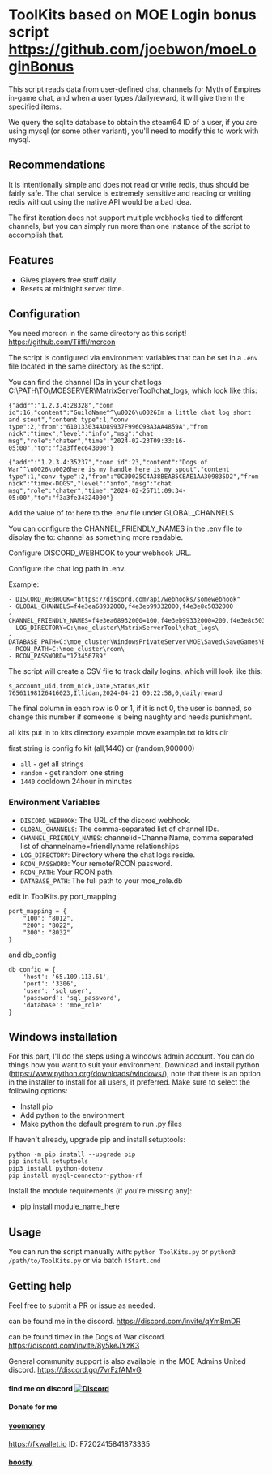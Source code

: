 # ToolKits based on MOE Login bonus script https://github.com/joebwon/moeLoginBonus

This script reads data from user-defined chat channels for Myth of Empires in-game chat, and when a user types /dailyreward, it will give them the specified items.

We query the sqlite database to obtain the steam64 ID of a user, if you are using mysql (or some other variant), you'll need to modify this to work with mysql.


## Recommendations

It is intentionally simple and does not read or write redis, thus should be fairly safe. The chat service is extremely sensitive and reading or writing redis without using the native API would be a bad idea.

The first iteration does not support multiple webhooks tied to different channels, but you can simply run more than one instance of the script to accomplish that.


## Features

- Gives players free stuff daily.
- Resets at midnight server time.

## Configuration

You need mcrcon in the same directory as this script! https://github.com/Tiiffi/mcrcon

The script is configured via environment variables that can be set in a `.env` file located in the same directory as the script.

You can find the channel IDs in your chat logs C:\PATH\TO\MOESERVER\MatrixServerTool\chat_logs\, which look like this:
```
{"addr":"1.2.3.4:28328","conn id":16,"content":"GuildName^^\u0026\u0026Im a little chat log short and stout","content type":1,"conv type":2,"from":"610133034AD89937F996C9BA3AA4859A","from nick":"timex","level":"info","msg":"chat msg","role":"chater","time":"2024-02-23T09:33:16-05:00","to":"f3a3ffec643000"}
```

```
{"addr":"1.2.3.4:35237","conn id":23,"content":"Dogs of War^^\u0026\u0026here is my handle here is my spout","content type":1,"conv type":2,"from":"0C0D025C4A38BEAB5CEAE1AA309835D2","from nick":"timex-DOGS","level":"info","msg":"chat msg","role":"chater","time":"2024-02-25T11:09:34-05:00","to":"f3a3fe34324000"}
```
Add the value of to: here to the .env file under GLOBAL_CHANNELS

You can configure the CHANNEL_FRIENDLY_NAMES in the .env file to display the to: channel as something more readable.

Configure DISCORD_WEBHOOK to your webhook URL.

Configure the chat log path in .env.



Example:
```
- DISCORD_WEBHOOK="https://discord.com/api/webhooks/somewebhook"
- GLOBAL_CHANNELS=f4e3ea68932000,f4e3eb99332000,f4e3e8c5032000
- CHANNEL_FRIENDLY_NAMES=f4e3ea68932000=100,f4e3eb99332000=200,f4e3e8c5032000=300
- LOG_DIRECTORY=C:\moe_cluster\MatrixServerTool\chat_logs\
- DATABASE_PATH=C:\moe_cluster\WindowsPrivateServer\MOE\Saved\SaveGames\BigPrivate\moe_role.db
- RCON_PATH=C:\moe_cluster\rcon\
- RCON_PASSWORD="123456789"
```
The script will create a CSV file to track daily logins, which will look like this:
```
s_account_uid,from_nick,Date,Status,Kit
76561198126416023,Illidan,2024-04-21 00:22:58,0,dailyreward
```
The final column in each row is 0 or 1, if it is not 0, the user is banned, so change this number if someone is being naughty and needs punishment.

all kits put in to kits directory
example move example.txt to kits dir

first string is config fo kit (all,1440) or (random,900000)
- `all` - get all strings
- `random` - get random one string
- `1440` cooldown 24hour in minutes

### Environment Variables


- `DISCORD_WEBHOOK`: The URL of the discord webhook.
- `GLOBAL_CHANNELS`: The comma-separated list of channel IDs.
- `CHANNEL_FRIENDLY_NAMES`: channelid=ChannelName, comma separated list of channelname=friendlyname relationships
- `LOG_DIRECTORY`: Directory where the chat logs reside.
- `RCON_PASSWORD`: Your remote/RCON password.
- `RCON_PATH`: Your RCON path.
- `DATABASE_PATH`: The full path to your moe_role.db


edit in ToolKits.py
port_mapping

    port_mapping = {
        "100": "8012",
        "200": "8022",
        "300": "8032"
    }
and db_config

    db_config = {
        'host': '65.109.113.61',
        'port': '3306',
        'user': 'sql_user',
        'password': 'sql_password',
        'database': 'moe_role'
    }

## Windows installation

For this part, I'll do the steps using a windows admin account. You can do things how you want to suit your environment.
Download and install python (https://www.python.org/downloads/windows/), note that there is an option in the installer to install for all users, if preferred. Make sure to select the following options:
- Install pip
- Add python to the environment
- Make python the default program to run .py files

If haven't already, upgrade pip and install setuptools:
```
python -m pip install --upgrade pip
pip install setuptools
pip3 install python-dotenv
pip install mysql-connector-python-rf
```
Install the module requirements (if you're missing any):
- pip install module_name_here

## Usage

You can run the script manually with:
`python ToolKits.py`
or
`python3 /path/to/ToolKits.py`
or via batch 
`!Start.cmd`

## Getting help

Feel free to submit a PR or issue as needed.

can be found me in the discord.  https://discord.com/invite/qYmBmDR

can be found timex in the Dogs of War discord.  https://discord.com/invite/8y5keJYzK3

General community support is also available in the MOE Admins United discord. https://discord.gg/7vrFzfAMvG


#### find me on discord [![Discord](https://discordapp.com/api/guilds/626106205122592769/widget.png?style=shield)](https://discord.gg/qYmBmDR)
#### Donate for me
#### [yoomoney](https://yoomoney.ru/to/4100116619431314)
https://fkwallet.io  ID: F7202415841873335
#### [boosty](https://boosty.to/_illidan_)
